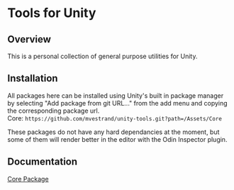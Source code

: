 # Tools for Unity

## Overview

This is a personal collection of general purpose utilities for Unity.

## Installation

All packages here can be installed using Unity's built in package manager by selecting "Add package from git URL..." from the add menu and 
copying the corresponding package url.  
Core: ```https://github.com/mvestrand/unity-tools.git?path=/Assets/Core```  

These packages do not have any hard dependancies at the moment, but some of them will render better in the editor with the Odin Inspector plugin.  

## Documentation

[Core Package](Assets/Core/README.md)
